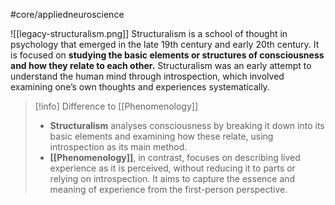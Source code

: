 #core/appliedneuroscience

![[legacy-structuralism.png]]
Structuralism is a school of thought in psychology that emerged in the late 19th century and early 20th century. It is focused on **studying the basic elements or structures of consciousness and how they relate to each other.** Structuralism was an early attempt to understand the human mind through introspection, which involved examining one’s own thoughts and experiences systematically.

> [!info] Difference to [[Phenomenology]]
> - **Structuralism** analyses consciousness by breaking it down into its basic elements and examining how these relate, using introspection as its main method.  
> - **[[Phenomenology]]**, in contrast, focuses on describing lived experience as it is perceived, without reducing it to parts or relying on introspection. It aims to capture the essence and meaning of experience from the first-person perspective.
